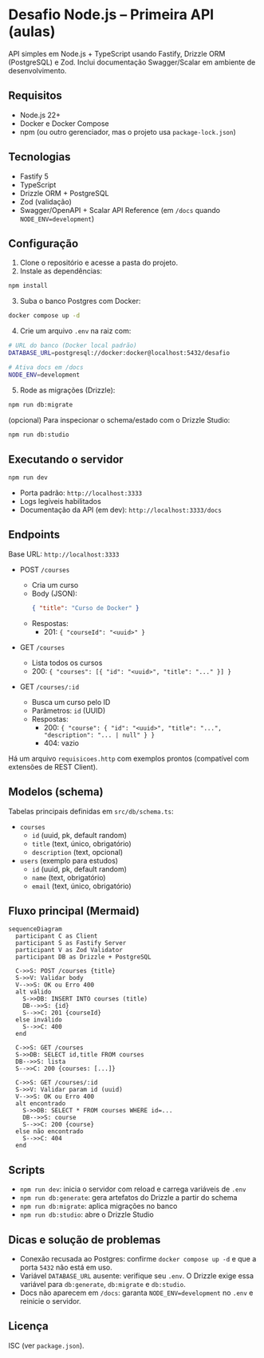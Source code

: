 # Desafio Node.js – Primeira API (aulas)

API simples em Node.js + TypeScript usando Fastify, Drizzle ORM (PostgreSQL) e Zod. Inclui documentação Swagger/Scalar em ambiente de desenvolvimento.

## Requisitos
- Node.js 22+
- Docker e Docker Compose
- npm (ou outro gerenciador, mas o projeto usa `package-lock.json`)

## Tecnologias
- Fastify 5
- TypeScript
- Drizzle ORM + PostgreSQL
- Zod (validação)
- Swagger/OpenAPI + Scalar API Reference (em `/docs` quando `NODE_ENV=development`)

## Configuração
1. Clone o repositório e acesse a pasta do projeto.
2. Instale as dependências:
```bash
npm install
```
3. Suba o banco Postgres com Docker:
```bash
docker compose up -d
```
4. Crie um arquivo `.env` na raiz com:
```bash
# URL do banco (Docker local padrão)
DATABASE_URL=postgresql://docker:docker@localhost:5432/desafio

# Ativa docs em /docs
NODE_ENV=development
```
5. Rode as migrações (Drizzle):
```bash
npm run db:migrate
```
(opcional) Para inspecionar o schema/estado com o Drizzle Studio:
```bash
npm run db:studio
```

## Executando o servidor
```bash
npm run dev
```
- Porta padrão: `http://localhost:3333`
- Logs legíveis habilitados
- Documentação da API (em dev): `http://localhost:3333/docs`

## Endpoints
Base URL: `http://localhost:3333`

- POST `/courses`
  - Cria um curso
  - Body (JSON):
    ```json
    { "title": "Curso de Docker" }
    ```
  - Respostas:
    - 201: `{ "courseId": "<uuid>" }`

- GET `/courses`
  - Lista todos os cursos
  - 200: `{ "courses": [{ "id": "<uuid>", "title": "..." }] }`

- GET `/courses/:id`
  - Busca um curso pelo ID
  - Parâmetros: `id` (UUID)
  - Respostas:
    - 200: `{ "course": { "id": "<uuid>", "title": "...", "description": "... | null" } }`
    - 404: vazio

Há um arquivo `requisicoes.http` com exemplos prontos (compatível com extensões de REST Client).

## Modelos (schema)
Tabelas principais definidas em `src/db/schema.ts`:
- `courses`
  - `id` (uuid, pk, default random)
  - `title` (text, único, obrigatório)
  - `description` (text, opcional)
- `users` (exemplo para estudos)
  - `id` (uuid, pk, default random)
  - `name` (text, obrigatório)
  - `email` (text, único, obrigatório)

## Fluxo principal (Mermaid)

```mermaid
sequenceDiagram
  participant C as Client
  participant S as Fastify Server
  participant V as Zod Validator
  participant DB as Drizzle + PostgreSQL

  C->>S: POST /courses {title}
  S->>V: Validar body
  V-->>S: OK ou Erro 400
  alt válido
    S->>DB: INSERT INTO courses (title)
    DB-->>S: {id}
    S-->>C: 201 {courseId}
  else inválido
    S-->>C: 400
  end

  C->>S: GET /courses
  S->>DB: SELECT id,title FROM courses
  DB-->>S: lista
  S-->>C: 200 {courses: [...]} 

  C->>S: GET /courses/:id
  S->>V: Validar param id (uuid)
  V-->>S: OK ou Erro 400
  alt encontrado
    S->>DB: SELECT * FROM courses WHERE id=...
    DB-->>S: course
    S-->>C: 200 {course}
  else não encontrado
    S-->>C: 404
  end
```

## Scripts
- `npm run dev`: inicia o servidor com reload e carrega variáveis de `.env`
- `npm run db:generate`: gera artefatos do Drizzle a partir do schema
- `npm run db:migrate`: aplica migrações no banco
- `npm run db:studio`: abre o Drizzle Studio

## Dicas e solução de problemas
- Conexão recusada ao Postgres: confirme `docker compose up -d` e que a porta `5432` não está em uso.
- Variável `DATABASE_URL` ausente: verifique seu `.env`. O Drizzle exige essa variável para `db:generate`, `db:migrate` e `db:studio`.
- Docs não aparecem em `/docs`: garanta `NODE_ENV=development` no `.env` e reinicie o servidor.

## Licença
ISC (ver `package.json`).